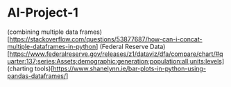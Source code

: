 # AI-Project-1

(combining multiple data frames)[https://stackoverflow.com/questions/53877687/how-can-i-concat-multiple-dataframes-in-python]
(Federal Reserve Data)[https://www.federalreserve.gov/releases/z1/dataviz/dfa/compare/chart/#quarter:137;series:Assets;demographic:generation;population:all;units:levels]
(charting tools)[https://www.shanelynn.ie/bar-plots-in-python-using-pandas-dataframes/]
